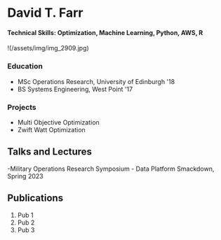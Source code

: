 # David T. Farr

#### Technical Skills: Optimization, Machine Learning, Python, AWS, R

!(/assets/img/img_2909.jpg)

### Education
- MSc Operations Research, University of Edinburgh '18
- BS Systems Engineering, West Point '17

### Projects
- Multi Objective Optimization
- Zwift Watt Optimization

## Talks and Lectures
-Military Operations Research Symposium - Data Platform Smackdown, Spring 2023


## Publications
1. Pub 1
2. Pub 2
3. Pub 3
